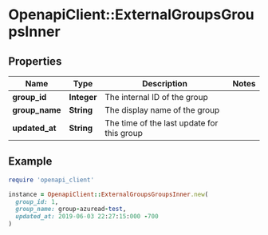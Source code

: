 # OpenapiClient::ExternalGroupsGroupsInner

## Properties

| Name | Type | Description | Notes |
| ---- | ---- | ----------- | ----- |
| **group_id** | **Integer** | The internal ID of the group |  |
| **group_name** | **String** | The display name of the group |  |
| **updated_at** | **String** | The time of the last update for this group |  |

## Example

```ruby
require 'openapi_client'

instance = OpenapiClient::ExternalGroupsGroupsInner.new(
  group_id: 1,
  group_name: group-azuread-test,
  updated_at: 2019-06-03 22:27:15:000 -700
)
```

